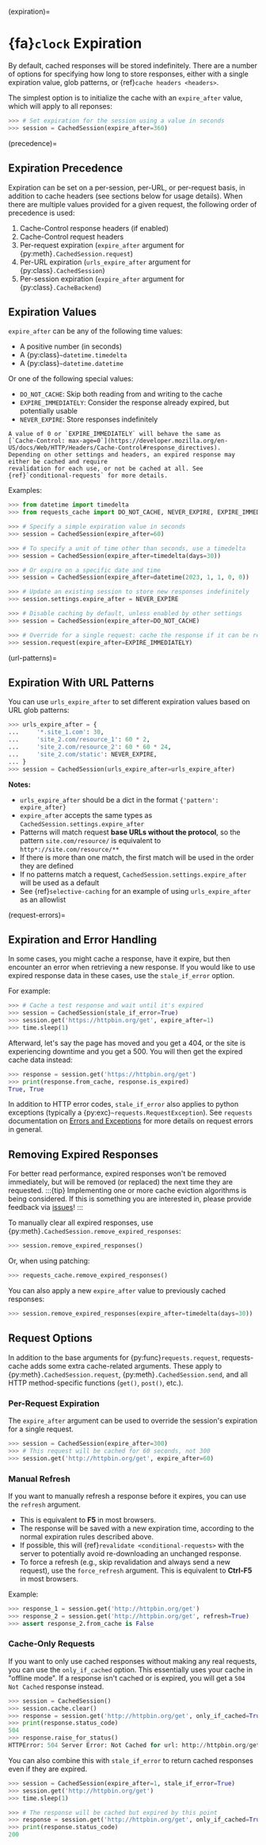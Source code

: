 (expiration)=
# {fa}`clock` Expiration
By default, cached responses will be stored indefinitely. There are a number of options for
specifying how long to store responses, either with a single expiration value, glob patterns,
or {ref}`cache headers <headers>`.

The simplest option is to initialize the cache with an `expire_after` value, which will apply to all
reponses:
```python
>>> # Set expiration for the session using a value in seconds
>>> session = CachedSession(expire_after=360)
```

(precedence)=
## Expiration Precedence
Expiration can be set on a per-session, per-URL, or per-request basis, in addition to cache
headers (see sections below for usage details). When there are multiple values provided for a given
request, the following order of precedence is used:
1. Cache-Control response headers (if enabled)
2. Cache-Control request headers
3. Per-request expiration (`expire_after` argument for {py:meth}`.CachedSession.request`)
4. Per-URL expiration (`urls_expire_after` argument for {py:class}`.CachedSession`)
5. Per-session expiration (`expire_after` argument for {py:class}`.CacheBackend`)

## Expiration Values
`expire_after` can be any of the following time values:
- A positive number (in seconds)
- A {py:class}`~datetime.timedelta`
- A {py:class}`~datetime.datetime`

Or one of the following special values:
- `DO_NOT_CACHE`: Skip both reading from and writing to the cache
- `EXPIRE_IMMEDIATELY`: Consider the response already expired, but potentially usable
- `NEVER_EXPIRE`: Store responses indefinitely

```{note}
A value of 0 or `EXPIRE_IMMEDIATELY` will behave the same as
[`Cache-Control: max-age=0`](https://developer.mozilla.org/en-US/docs/Web/HTTP/Headers/Cache-Control#response_directives).
Depending on other settings and headers, an expired response may either be cached and require
revalidation for each use, or not be cached at all. See {ref}`conditional-requests` for more details.
```

Examples:
```python
>>> from datetime import timedelta
>>> from requests_cache import DO_NOT_CACHE, NEVER_EXPIRE, EXPIRE_IMMEDIATELY, CachedSession

>>> # Specify a simple expiration value in seconds
>>> session = CachedSession(expire_after=60)

>>> # To specify a unit of time other than seconds, use a timedelta
>>> session = CachedSession(expire_after=timedelta(days=30))

>>> # Or expire on a specific date and time
>>> session = CachedSession(expire_after=datetime(2023, 1, 1, 0, 0))

>>> # Update an existing session to store new responses indefinitely
>>> session.settings.expire_after = NEVER_EXPIRE

>>> # Disable caching by default, unless enabled by other settings
>>> session = CachedSession(expire_after=DO_NOT_CACHE)

>>> # Override for a single request: cache the response if it can be revalidated
>>> session.request(expire_after=EXPIRE_IMMEDIATELY)
```

(url-patterns)=
## Expiration With URL Patterns
You can use `urls_expire_after` to set different expiration values based on URL glob patterns:
```python
>>> urls_expire_after = {
...     '*.site_1.com': 30,
...     'site_2.com/resource_1': 60 * 2,
...     'site_2.com/resource_2': 60 * 60 * 24,
...     'site_2.com/static': NEVER_EXPIRE,
... }
>>> session = CachedSession(urls_expire_after=urls_expire_after)
```

**Notes:**
- `urls_expire_after` should be a dict in the format `{'pattern': expire_after}`
- `expire_after` accepts the same types as `CachedSession.settings.expire_after`
- Patterns will match request **base URLs without the protocol**, so the pattern `site.com/resource/`
  is equivalent to `http*://site.com/resource/**`
- If there is more than one match, the first match will be used in the order they are defined
- If no patterns match a request, `CachedSession.settings.expire_after` will be used as a default
- See {ref}`selective-caching` for an example of using `urls_expire_after` as an allowlist

(request-errors)=
## Expiration and Error Handling
In some cases, you might cache a response, have it expire, but then encounter an error when
retrieving a new response. If you would like to use expired response data in these cases, use the
`stale_if_error` option.

For example:
```python
>>> # Cache a test response and wait until it's expired
>>> session = CachedSession(stale_if_error=True)
>>> session.get('https://httpbin.org/get', expire_after=1)
>>> time.sleep(1)
```

Afterward, let's say the page has moved and you get a 404, or the site is experiencing downtime and
you get a 500. You will then get the expired cache data instead:
```python
>>> response = session.get('https://httpbin.org/get')
>>> print(response.from_cache, response.is_expired)
True, True
```

In addition to HTTP error codes, `stale_if_error` also applies to python exceptions (typically a
{py:exc}`~requests.RequestException`). See `requests` documentation on
[Errors and Exceptions](https://2.python-requests.org/en/master/user/quickstart/#errors-and-exceptions)
for more details on request errors in general.

## Removing Expired Responses
For better read performance, expired responses won't be removed immediately, but will be removed
(or replaced) the next time they are requested.
:::{tip}
Implementing one or more cache eviction algorithms is being considered. If this is something you are
interested in, please provide feedback via [issues](https://github.com/reclosedev/requests-cache/issues)!
:::

To manually clear all expired responses, use
{py:meth}`.CachedSession.remove_expired_responses`:
```python
>>> session.remove_expired_responses()
```

Or, when using patching:
```python
>>> requests_cache.remove_expired_responses()
```

You can also apply a new `expire_after` value to previously cached responses:
```python
>>> session.remove_expired_responses(expire_after=timedelta(days=30))
```

## Request Options
In addition to the base arguments for {py:func}`requests.request`, requests-cache adds some extra
cache-related arguments. These apply to {py:meth}`.CachedSession.request`,
{py:meth}`.CachedSession.send`, and all HTTP method-specific functions (`get()`, `post()`, etc.).

### Per-Request Expiration
The `expire_after` argument can be used to override the session's expiration for a single request.
```python
>>> session = CachedSession(expire_after=300)
>>> # This request will be cached for 60 seconds, not 300
>>> session.get('http://httpbin.org/get', expire_after=60)
```

### Manual Refresh
If you want to manually refresh a response before it expires, you can use the `refresh` argument.

* This is equivalent to **F5** in most browsers.
* The response will be saved with a new expiration time, according to the normal expiration rules
described above.
* If possible, this will {ref}`revalidate <conditional-requests>` with the server to potentially
  avoid re-downloading an unchanged response.
* To force a refresh (e.g., skip revalidation and always send a new request), use the
  `force_refresh` argument. This is equivalent to **Ctrl-F5** in most browsers.

Example:
```python
>>> response_1 = session.get('http://httpbin.org/get')
>>> response_2 = session.get('http://httpbin.org/get', refresh=True)
>>> assert response_2.from_cache is False
```

### Cache-Only Requests
If you want to only use cached responses without making any real requests, you can use the
`only_if_cached` option. This essentially uses your cache in "offline mode". If a response isn't
cached or is expired, you will get a `504 Not Cached` response instead.
```python
>>> session = CachedSession()
>>> session.cache.clear()
>>> response = session.get('http://httpbin.org/get', only_if_cached=True)
>>> print(response.status_code)
504
>>> response.raise_for_status()
HTTPError: 504 Server Error: Not Cached for url: http://httpbin.org/get
```

You can also combine this with `stale_if_error` to return cached responses even if they are expired.
```python
>>> session = CachedSession(expire_after=1, stale_if_error=True)
>>> session.get('http://httpbin.org/get')
>>> time.sleep(1)

>>> # The response will be cached but expired by this point
>>> response = session.get('http://httpbin.org/get', only_if_cached=True)
>>> print(response.status_code)
200
```
